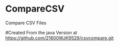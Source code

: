 # CompareCSV
Compare CSV Files

#Created From the java Version at https://github.com/21600WJK9529/csvcompare.git

